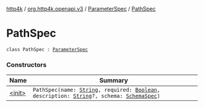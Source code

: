 [http4k](../../../index.md) / [org.http4k.openapi.v3](../../index.md) / [ParameterSpec](../index.md) / [PathSpec](./index.md)

# PathSpec

`class PathSpec : `[`ParameterSpec`](../index.md)

### Constructors

| Name | Summary |
|---|---|
| [&lt;init&gt;](-init-.md) | `PathSpec(name: `[`String`](https://kotlinlang.org/api/latest/jvm/stdlib/kotlin/-string/index.html)`, required: `[`Boolean`](https://kotlinlang.org/api/latest/jvm/stdlib/kotlin/-boolean/index.html)`, description: `[`String`](https://kotlinlang.org/api/latest/jvm/stdlib/kotlin/-string/index.html)`?, schema: `[`SchemaSpec`](../../../org.http4k.openapi/-schema-spec/index.md)`)` |
